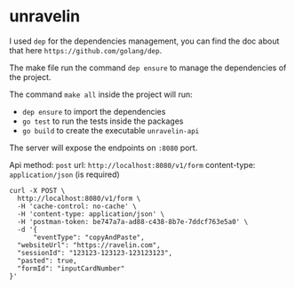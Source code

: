 # unravelin

I used `dep` for the dependencies management, you can find the doc about that here `https://github.com/golang/dep`.

The make file run the command `dep ensure` to manage the dependencies of the project.

The command `make all` inside the project will run:
- `dep ensure` to import the dependencies 
- `go test` to run the tests inside the packages
- `go build` to create the executable `unravelin-api`


The server will expose the endpoints on `:8080` port.

Api
method: `post`
url: `http://localhost:8080/v1/form`
content-type: `application/json` (is required) 
 
```
curl -X POST \
  http://localhost:8080/v1/form \
  -H 'cache-control: no-cache' \
  -H 'content-type: application/json' \
  -H 'postman-token: be747a7a-ad88-c438-8b7e-7ddcf763e5a0' \
  -d '{
	  "eventType": "copyAndPaste",
  "websiteUrl": "https://ravelin.com",
  "sessionId": "123123-123123-123123123",
  "pasted": true,
  "formId": "inputCardNumber"
}'

```
